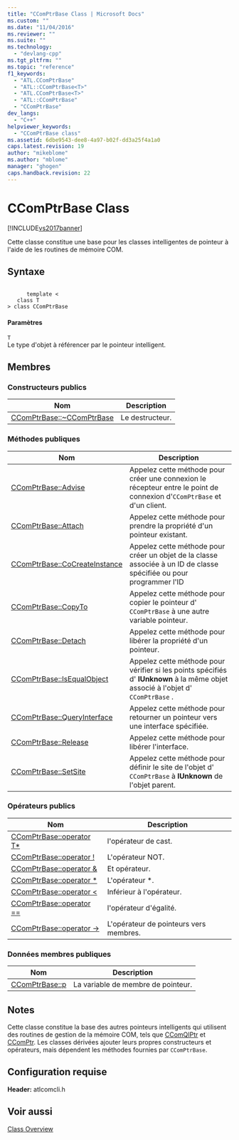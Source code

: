 ```yaml
---
title: "CComPtrBase Class | Microsoft Docs"
ms.custom: ""
ms.date: "11/04/2016"
ms.reviewer: ""
ms.suite: ""
ms.technology: 
  - "devlang-cpp"
ms.tgt_pltfrm: ""
ms.topic: "reference"
f1_keywords: 
  - "ATL.CComPtrBase"
  - "ATL::CComPtrBase<T>"
  - "ATL.CComPtrBase<T>"
  - "ATL::CComPtrBase"
  - "CComPtrBase"
dev_langs: 
  - "C++"
helpviewer_keywords: 
  - "CComPtrBase class"
ms.assetid: 6dbe9543-dee8-4a97-b02f-dd3a25f4a1a0
caps.latest.revision: 19
author: "mikeblome"
ms.author: "mblome"
manager: "ghogen"
caps.handback.revision: 22
---
```

# CComPtrBase Class
[!INCLUDE[vs2017banner](../../assembler/inline/includes/vs2017banner.md)]

Cette classe constitue une base pour les classes intelligentes de pointeur à l'aide de les routines de mémoire COM.  
  
## Syntaxe  
  
```  
  
      template <  
   class T   
> class CComPtrBase  
```  
  
#### Paramètres  
 `T`  
 Le type d'objet à référencer par le pointeur intelligent.  
  
## Membres  
  
### Constructeurs publics  
  
|Nom|Description|  
|---------|-----------------|  
|[CComPtrBase::~CComPtrBase](../Topic/CComPtrBase::~CComPtrBase.md)|Le destructeur.|  
  
### Méthodes publiques  
  
|Nom|Description|  
|---------|-----------------|  
|[CComPtrBase::Advise](../Topic/CComPtrBase::Advise.md)|Appelez cette méthode pour créer une connexion le récepteur entre le point de connexion d'`CComPtrBase` et d'un client.|  
|[CComPtrBase::Attach](../Topic/CComPtrBase::Attach.md)|Appelez cette méthode pour prendre la propriété d'un pointeur existant.|  
|[CComPtrBase::CoCreateInstance](../Topic/CComPtrBase::CoCreateInstance.md)|Appelez cette méthode pour créer un objet de la classe associée à un ID de classe spécifiée ou pour programmer l'ID|  
|[CComPtrBase::CopyTo](../Topic/CComPtrBase::CopyTo.md)|Appelez cette méthode pour copier le pointeur d' `CComPtrBase` à une autre variable pointeur.|  
|[CComPtrBase::Detach](../Topic/CComPtrBase::Detach.md)|Appelez cette méthode pour libérer la propriété d'un pointeur.|  
|[CComPtrBase::IsEqualObject](../Topic/CComPtrBase::IsEqualObject.md)|Appelez cette méthode pour vérifier si les points spécifiés d' **IUnknown** à la même objet associé à l'objet d' `CComPtrBase` .|  
|[CComPtrBase::QueryInterface](../Topic/CComPtrBase::QueryInterface.md)|Appelez cette méthode pour retourner un pointeur vers une interface spécifiée.|  
|[CComPtrBase::Release](../Topic/CComPtrBase::Release.md)|Appelez cette méthode pour libérer l'interface.|  
|[CComPtrBase::SetSite](../Topic/CComPtrBase::SetSite.md)|Appelez cette méthode pour définir le site de l'objet d' `CComPtrBase` à **IUnknown** de l'objet parent.|  
  
### Opérateurs publics  
  
|Nom|Description|  
|---------|-----------------|  
|[CComPtrBase::operator T\*](../Topic/CComPtrBase::operator%20T*.md)|l'opérateur de cast.|  
|[CComPtrBase::operator \!](../Topic/CComPtrBase::operator%20!.md)|L'opérateur NOT.|  
|[CComPtrBase::operator &](../Topic/CComPtrBase::operator%20&.md)|Et opérateur.|  
|[CComPtrBase::operator \*](../Topic/CComPtrBase::operator%20*.md)|L'opérateur \*.|  
|[CComPtrBase::operator \<](../Topic/CComPtrBase::operator%20%3C.md)|Inférieur à l'opérateur.|  
|[CComPtrBase::operator \=\=](../Topic/CComPtrBase::operator%20==.md)|l'opérateur d'égalité.|  
|[CComPtrBase::operator \-\>](../Topic/CComPtrBase::operator%20-%3E.md)|L'opérateur de pointeurs vers membres.|  
  
### Données membres publiques  
  
|Nom|Description|  
|---------|-----------------|  
|[CComPtrBase::p](../Topic/CComPtrBase::p.md)|La variable de membre de pointeur.|  
  
## Notes  
 Cette classe constitue la base des autres pointeurs intelligents qui utilisent des routines de gestion de la mémoire COM, tels que [CComQIPtr](../../atl/reference/ccomqiptr-class.md) et [CComPtr](../../atl/reference/ccomptr-class.md).  Les classes dérivées ajouter leurs propres constructeurs et opérateurs, mais dépendent les méthodes fournies par `CComPtrBase`.  
  
## Configuration requise  
 **Header:** atlcomcli.h  
  
## Voir aussi  
 [Class Overview](../../atl/atl-class-overview.md)
